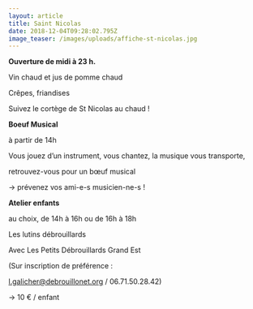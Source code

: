 ```yaml
---
layout: article
title: Saint Nicolas
date: 2018-12-04T09:28:02.795Z
image_teaser: /images/uploads/affiche-st-nicolas.jpg
---
```

**Ouverture de midi à 23 h.**

Vin chaud et jus de pomme chaud

Crêpes, friandises

Suivez le cortège de St Nicolas au chaud !

**Boeuf Musical**

à partir de 14h

Vous jouez d’un instrument, vous chantez, la musique vous transporte,

retrouvez-vous pour un bœuf musical

→ prévenez vos ami-e-s musicien-ne-s !

**Atelier enfants**

au choix, de 14h à 16h ou de 16h à 18h

Les lutins débrouillards

Avec Les Petits Débrouillards Grand Est

(Sur inscription de préférence :

l.galicher@debrouillonet.org / 06.71.50.28.42)

→  10 € / enfant
